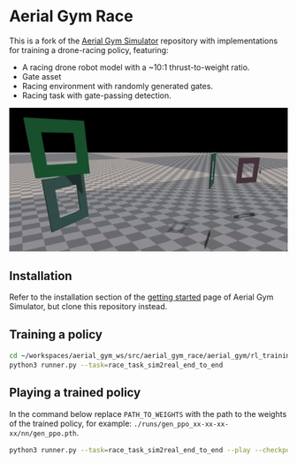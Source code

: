 # Aerial Gym Race
This is a fork of the [Aerial Gym Simulator](https://www.github.com/ntnu-arl/aerial_gym_simulator) repository with implementations for training a drone-racing policy, featuring:
* A racing drone robot model with a ~10:1 thrust-to-weight ratio.
* Gate asset
* Racing environment with randomly generated gates.
* Racing task with gate-passing detection.

![Aerial Gym Simulator](./docs/gifs/race.gif)

## Installation
Refer to the installation section of the [getting started](https://ntnu-arl.github.io/aerial_gym_simulator/2_getting_started/#installation) page of Aerial Gym Simulator, but clone this repository instead.

## Training a policy
```BASH
cd ~/workspaces/aerial_gym_ws/src/aerial_gym_race/aerial_gym/rl_training/rl_games
python3 runner.py --task=race_task_sim2real_end_to_end 
```

## Playing a trained policy
In the command below replace `PATH_TO_WEIGHTS` with the path to the weights of the trained policy, for example: `./runs/gen_ppo_xx-xx-xx-xx/nn/gen_ppo.pth`.
```BASH
python3 runner.py --task=race_task_sim2real_end_to_end --play --checkpoint=PATH_TO_WEIGHTS --num_envs=1
```


